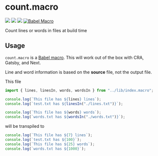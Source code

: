 # count.macro

![](https://github.com/coffee-cup/count.macro/workflows/CI/badge.svg)
![](https://img.shields.io/npm/v/count.macro?style=flat-square)
![](https://img.shields.io/github/license/coffee-cup/count.macro?style=flat-square&color=brightgreen)
[![Babel
Macro](https://img.shields.io/badge/babel--macro-%F0%9F%8E%A3-f5da55.svg?style=flat-square)](https://github.com/kentcdodds/babel-plugin-macros)

Count lines or words in files at build time

## Usage

`count.macro` is a [Babel
macro](https://github.com/kentcdodds/babel-plugin-macros). This will work out of
the box with CRA, Gatsby, and Next.

Line and word information is based on the **source** file, not the output file.

This file

```js
import { lines, linesIn, words, wordsIn } from "../lib/index.macro";

console.log(`This file has ${lines} lines`);
console.log(`test.txt has ${linesIn("./lines.txt")}`);

console.log(`This file has ${words} words`);
console.log(`words.txt has ${wordsIn("./words.txt")}`);
```

will be transpiled to

```js
console.log(`This file has ${7} lines`);
console.log(`test.txt has ${100}`);
console.log(`This file has ${25} words`);
console.log(`words.txt has ${1000}`);
```

